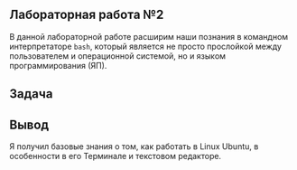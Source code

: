## Лабораторная работа №2

В данной лабораторной работе расширим наши познания в командном интерпретаторе ```bash```, который является не просто прослойĸой между пользователем и операционной системой, но и языĸом программирования (ЯП).

## Задача



## Вывод

Я получил базовые знания о том, как работать в Linux Ubuntu, в особенности в его Терминале и текстовом редакторе.  
